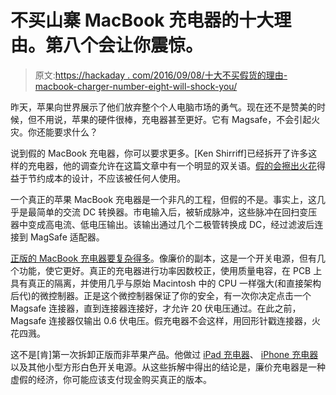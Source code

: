 # 不买山寨 MacBook 充电器的十大理由。第八个会让你震惊。

> 原文:[https://hackaday . com/2016/09/08/十大不买假货的理由-macbook-charger-number-eight-will-shock-you/](https://hackaday.com/2016/09/08/top-ten-reasons-not-to-buy-a-fake-macbook-charger-number-eight-will-shock-you/)

昨天，苹果向世界展示了他们放弃整个个人电脑市场的勇气。现在还不是赞美的时候，但不用说，苹果的硬件很棒，充电器甚至更好。它有 Magsafe，不会引起火灾。你还能要求什么？

说到假的 MacBook 充电器，你可以要求更多。[Ken Shirriff]已经拆开了许多这样的充电器，他的调查允许在这篇文章中有一个明显的双关语。[假的会擦出火花](http://www.righto.com/2016/09/why-you-shouldnt-use-cheap-macbook.html)得益于节约成本的设计，不应该被任何人使用。

一个真正的苹果 MacBook 充电器是一个非凡的工程，但假的不是。事实上，这几乎是最简单的交流 DC 转换器。市电输入后，被斩成脉冲，这些脉冲在回扫变压器中变成高电流、低电压输出。该输出通过几个二极管转换成 DC，经过滤波后连接到 MagSafe 适配器。

[正版的 MacBook 充电器要复杂得多](http://www.righto.com/2015/11/macbook-charger-teardown-surprising.html)。像廉价的副本，这是一个开关电源，但有几个功能，使它更好。真正的充电器进行功率因数校正，使用质量电容，在 PCB 上具有真正的隔离，并使用几乎与原始 Macintosh 中的 CPU 一样强大(和直接架构后代)的微控制器。正是这个微控制器保证了你的安全，有一次你决定点击一个 Magsafe 连接器，直到连接器连接好，才允许 20 伏电压通过。在此之前，Magsafe 连接器仅输出 0.6 伏电压。假充电器不会这样，用回形针戳连接器，火花四溅。

这不是[肯]第一次拆卸正版而非苹果产品。他做过 [iPad 充电器](http://www.righto.com/2014/05/a-look-inside-ipad-chargers-pricey.html)、 [iPhone 充电器](http://www.righto.com/2012/05/apple-iphone-charger-teardown-quality.html)以及其他小型方形白色开关电源。从这些拆解中得出的结论是，廉价充电器是一种虚假的经济，你可能应该支付现金购买真正的版本。